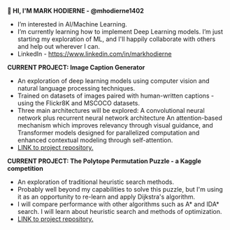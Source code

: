 **👋 HI, I'M MARK HODIERNE - @mhodierne1402**
- I’m interested in AI/Machine Learning.
- I’m currently learning how to implement Deep Learning models. I’m just starting my exploration of ML, and I'll happily collaborate with others and help out wherever I can.
- LinkedIn - https://www.linkedin.com/in/markhodierne

 **CURRENT PROJECT: Image Caption Generator**
- An exploration of deep learning models using computer vision and natural language processing techniques.
- Trained on datasets of images paired with human-written captions - using the Flickr8K and MSCOCO datasets.
- Three main architectures will be explored:
A convolutional neural network plus recurrent neural network architecture
An attention-based mechanism which improves relevancy through visual guidance, and
Transformer models designed for parallelized computation and enhanced contextual modeling through self-attention.
- [LINK to project repository.]([https://pages.github.com/](https://github.com/mhodierne1402/image-caption-generator/))

**CURRENT PROJECT: The Polytope Permutation Puzzle - a Kaggle competition**
- An exploration of traditional heuristic search methods.
- Probably well beyond my capabilities to solve this puzzle, but I'm using it as an opportunity to re-learn and apply Dijkstra's algorithm.
- I will compare performance with other algorithms such as A* and IDA* search. I will learn about heuristic search and methods of optimization.
- [LINK to project repository.](https://pages.github.com/)



<!---
mhodierne1402/mhodierne1402 is a ✨ special ✨ repository because its `README.md` (this file) appears on your GitHub profile.
You can click the Preview link to take a look at your changes.
--->
